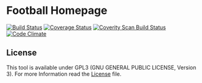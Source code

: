 Football Homepage
===

[![Build Status](https://travis-ci.org/maxnitze/football_homepage.svg?branch=master)](https://travis-ci.org/maxnitze/football_homepage)
[![Coverage Status](https://coveralls.io/repos/github/maxnitze/football_homepage/badge.svg?branch=master)](https://coveralls.io/github/maxnitze/football_homepage?branch=master)
[![Coverity Scan Build Status](https://scan.coverity.com/projects/10033/badge.svg)](https://scan.coverity.com/projects/maxnitze-football_homepage)
[![Code Climate](https://codeclimate.com/github/maxnitze/football_homepage/badges/gpa.svg)](https://codeclimate.com/github/maxnitze/football_homepage)

License
-------

This tool is available under GPL3 (GNU GENERAL PUBLIC LICENSE, Version 3). For
more Information read the [License](LICENSE.md) file.
